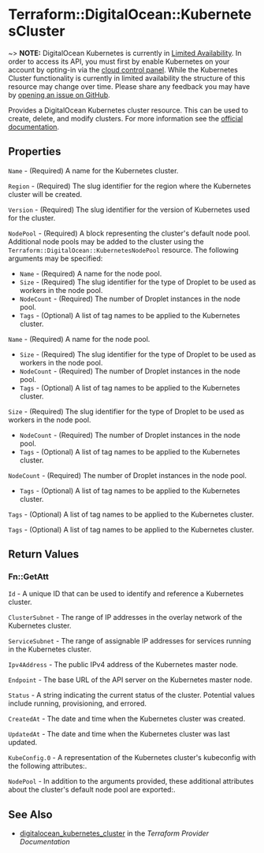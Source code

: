 # Terraform::DigitalOcean::KubernetesCluster

~> **NOTE:** DigitalOcean Kubernetes is currently in [Limited Availability](https://www.digitalocean.com/docs/platform/product-lifecycle/). In order to access its API, you must first by enable Kubernetes on your account by opting-in via the [cloud control panel](https://cloud.digitalocean.com/kubernetes/clusters). While the Kubernetes Cluster functionality is currently in limited availability the structure of this resource may change over time. Please share any feedback you may have by [opening an issue on GitHub](https://github.com/terraform-providers/terraform-provider-digitalocean/issues).

Provides a DigitalOcean Kubernetes cluster resource. This can be used to create, delete, and modify clusters. For more information see the [official documentation](https://www.digitalocean.com/docs/kubernetes/).

## Properties

`Name` - (Required) A name for the Kubernetes cluster.

`Region` - (Required) The slug identifier for the region where the Kubernetes cluster will be created.

`Version` - (Required) The slug identifier for the version of Kubernetes used for the cluster.

`NodePool` - (Required) A block representing the cluster's default node pool. Additional node pools may be added to the cluster using the `Terraform::DigitalOcean::KubernetesNodePool` resource. The following arguments may be specified:
- `Name` - (Required) A name for the node pool.
- `Size` - (Required) The slug identifier for the type of Droplet to be used as workers in the node pool.
- `NodeCount` - (Required) The number of Droplet instances in the node pool.
- `Tags` - (Optional) A list of tag names to be applied to the Kubernetes cluster.

`Name` - (Required) A name for the node pool.
- `Size` - (Required) The slug identifier for the type of Droplet to be used as workers in the node pool.
- `NodeCount` - (Required) The number of Droplet instances in the node pool.
- `Tags` - (Optional) A list of tag names to be applied to the Kubernetes cluster.

`Size` - (Required) The slug identifier for the type of Droplet to be used as workers in the node pool.
- `NodeCount` - (Required) The number of Droplet instances in the node pool.
- `Tags` - (Optional) A list of tag names to be applied to the Kubernetes cluster.

`NodeCount` - (Required) The number of Droplet instances in the node pool.
- `Tags` - (Optional) A list of tag names to be applied to the Kubernetes cluster.

`Tags` - (Optional) A list of tag names to be applied to the Kubernetes cluster.

`Tags` - (Optional) A list of tag names to be applied to the Kubernetes cluster.


## Return Values

### Fn::GetAtt

`Id` - A unique ID that can be used to identify and reference a Kubernetes cluster.

`ClusterSubnet` - The range of IP addresses in the overlay network of the Kubernetes cluster.

`ServiceSubnet` - The range of assignable IP addresses for services running in the Kubernetes cluster.

`Ipv4Address` - The public IPv4 address of the Kubernetes master node.

`Endpoint` - The base URL of the API server on the Kubernetes master node.

`Status` -  A string indicating the current status of the cluster. Potential values include running, provisioning, and errored.

`CreatedAt` - The date and time when the Kubernetes cluster was created.

`UpdatedAt` - The date and time when the Kubernetes cluster was last updated.

`KubeConfig.0` - A representation of the Kubernetes cluster's kubeconfig with the following attributes:.

`NodePool` - In addition to the arguments provided, these additional attributes about the cluster's default node pool are exported:.

## See Also

* [digitalocean_kubernetes_cluster](https://www.terraform.io/docs/providers/digitalocean/r/kubernetes_cluster.html) in the _Terraform Provider Documentation_